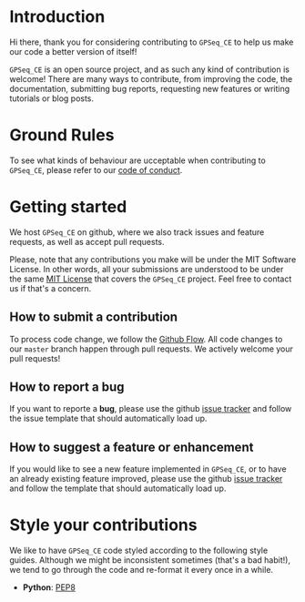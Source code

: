# Introduction

Hi there, thank you for considering contributing to `GPSeq_CE` to help us make our code a better version of itself!

`GPSeq_CE` is an open source project, and as such any kind of contribution is welcome! There are many ways to contribute, from improving the code, the documentation, submitting bug reports, requesting new features or writing tutorials or blog posts.

# Ground Rules

To see what kinds of behaviour are ucceptable when contributing to `GPSeq_CE`, please refer to our [code of conduct](https://github.com/ggirelli/gpseq_ce/blob/master/CODE_OF_CONDUCT.md).

# Getting started

We host `GPSeq_CE` on github, where we also track issues and feature requests, as well as accept pull requests.

Please, note that any contributions you make will be under the MIT Software License. In other words, all your submissions are understood to be under the same [MIT License](http://choosealicense.com/licenses/mit/) that covers the `GPSeq_CE` project. Feel free to contact us if that's a concern.

## How to submit a contribution

To process code change, we follow the [Github Flow](https://guides.github.com/introduction/flow/index.html). All code changes to our `master` branch happen through pull requests. We actively welcome your pull requests!

## How to report a bug

If you want to reporte a **bug**, please use the github [issue tracker](https://github.com/ggirelli/gpseq_ce/issues) and follow the issue template that should automatically load up.

## How to suggest a feature or enhancement

If you would like to see a new feature implemented in `GPSeq_CE`, or to have an already existing feature improved, please use the github [issue tracker](https://github.com/ggirelli/gpseq_ce/issues) and follow the template that should automatically load up.

# Style your contributions

We like to have `GPSeq_CE` code styled according to the following style guides. Although we might be inconsistent sometimes (that's a bad habit!), we tend to go through the code and re-format it every once in a while.

* **Python**: [PEP8](https://www.python.org/dev/peps/pep-0008/#a-foolish-consistency-is-the-hobgoblin-of-little-minds)